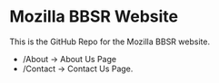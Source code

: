 # Mozilla BBSR Website
This is the GitHub Repo for the Mozilla BBSR website.
- /About -> About Us Page
- /Contact -> Contact Us Page.
